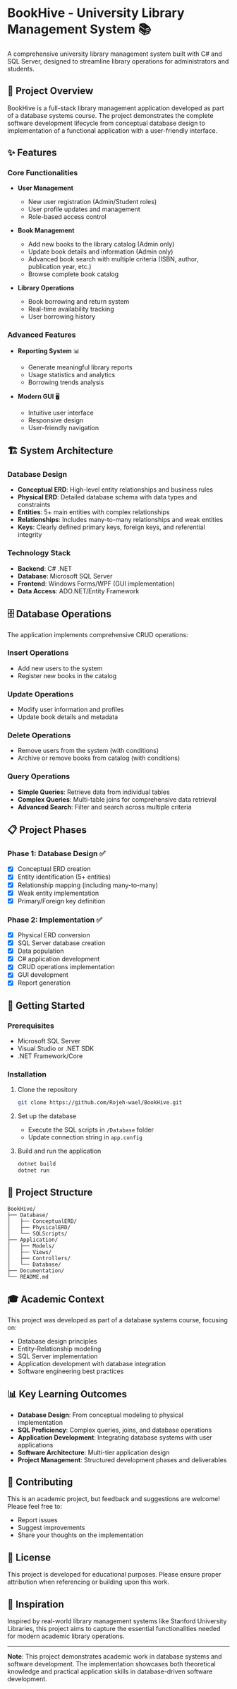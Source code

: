 # BookHive - University Library Management System 📚

A comprehensive university library management system built with C# and SQL Server, designed to streamline library operations for administrators and students.

## 🎯 Project Overview

BookHive is a full-stack library management application developed as part of a database systems course. The project demonstrates the complete software development lifecycle from conceptual database design to implementation of a functional application with a user-friendly interface.

## ✨ Features

### Core Functionalities
- **User Management**
  - New user registration (Admin/Student roles)
  - User profile updates and management
  - Role-based access control

- **Book Management**
  - Add new books to the library catalog (Admin only)
  - Update book details and information (Admin only)
  - Advanced book search with multiple criteria (ISBN, author, publication year, etc.)
  - Browse complete book catalog

- **Library Operations**
  - Book borrowing and return system
  - Real-time availability tracking
  - User borrowing history

### Advanced Features
- **Reporting System** 📊
  - Generate meaningful library reports
  - Usage statistics and analytics
  - Borrowing trends analysis

- **Modern GUI** 🖥️
  - Intuitive user interface
  - Responsive design
  - User-friendly navigation

## 🏗️ System Architecture

### Database Design
- **Conceptual ERD**: High-level entity relationships and business rules
- **Physical ERD**: Detailed database schema with data types and constraints
- **Entities**: 5+ main entities with complex relationships
- **Relationships**: Includes many-to-many relationships and weak entities
- **Keys**: Clearly defined primary keys, foreign keys, and referential integrity

### Technology Stack
- **Backend**: C# .NET
- **Database**: Microsoft SQL Server
- **Frontend**: Windows Forms/WPF (GUI implementation)
- **Data Access**: ADO.NET/Entity Framework

## 🗄️ Database Operations

The application implements comprehensive CRUD operations:

### Insert Operations
- Add new users to the system
- Register new books in the catalog

### Update Operations
- Modify user information and profiles
- Update book details and metadata

### Delete Operations
- Remove users from the system (with conditions)
- Archive or remove books from catalog (with conditions)

### Query Operations
- **Simple Queries**: Retrieve data from individual tables
- **Complex Queries**: Multi-table joins for comprehensive data retrieval
- **Advanced Search**: Filter and search across multiple criteria

## 📋 Project Phases

### Phase 1: Database Design ✅
- [x] Conceptual ERD creation
- [x] Entity identification (5+ entities)
- [x] Relationship mapping (including many-to-many)
- [x] Weak entity implementation
- [x] Primary/Foreign key definition

### Phase 2: Implementation ✅
- [x] Physical ERD conversion
- [x] SQL Server database creation
- [x] Data population
- [x] C# application development
- [x] CRUD operations implementation
- [x] GUI development
- [x] Report generation

## 🚀 Getting Started

### Prerequisites
- Microsoft SQL Server
- Visual Studio or .NET SDK
- .NET Framework/Core

### Installation
1. Clone the repository
   ```bash
   git clone https://github.com/Rojeh-wael/BookHive.git
   ```

2. Set up the database
   - Execute the SQL scripts in `/Database` folder
   - Update connection string in `app.config`

3. Build and run the application
   ```bash
   dotnet build
   dotnet run
   ```

## 📁 Project Structure
```
BookHive/
├── Database/
│   ├── ConceptualERD/
│   ├── PhysicalERD/
│   └── SQLScripts/
├── Application/
│   ├── Models/
│   ├── Views/
│   ├── Controllers/
│   └── Database/
├── Documentation/
└── README.md
```

## 🎓 Academic Context

This project was developed as part of a database systems course, focusing on:
- Database design principles
- Entity-Relationship modeling
- SQL Server implementation
- Application development with database integration
- Software engineering best practices

## 📊 Key Learning Outcomes

- **Database Design**: From conceptual modeling to physical implementation
- **SQL Proficiency**: Complex queries, joins, and database operations
- **Application Development**: Integrating database systems with user applications
- **Software Architecture**: Multi-tier application design
- **Project Management**: Structured development phases and deliverables

## 🤝 Contributing

This is an academic project, but feedback and suggestions are welcome! Please feel free to:
- Report issues
- Suggest improvements
- Share your thoughts on the implementation

## 📄 License

This project is developed for educational purposes. Please ensure proper attribution when referencing or building upon this work.

## 🔗 Inspiration

Inspired by real-world library management systems like Stanford University Libraries, this project aims to capture the essential functionalities needed for modern academic library operations.

---

**Note**: This project demonstrates academic work in database systems and software development. The implementation showcases both theoretical knowledge and practical application skills in database-driven software development.